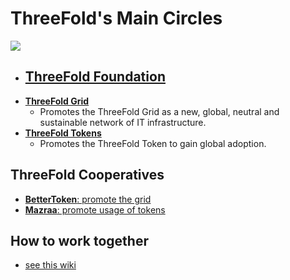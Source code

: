 # ThreeFold's Main Circles

![](https://images.unsplash.com/photo-1526979272661-f2849f9fc0b7?ixlib=rb-0.3.5&ixid=eyJhcHBfaWQiOjEyMDd9&s=7ce9fe7e389f6f0ae09d65905f062a52&auto=format&fit=crop&w=1651&q=80)


- [**ThreeFold Foundation**](foundation/foundation.md)  
  - 
- [**ThreeFold Grid**](grid/grid.md)
  - Promotes the ThreeFold Grid as a new, global, neutral and sustainable network of IT infrastructure.  
- [**ThreeFold Tokens**](tokens/tokens.md)
  - Promotes the ThreeFold Token to gain global adoption.
  
## ThreeFold Cooperatives
  
  - [**BetterToken**: promote the grid](BetterToken.md)
  - [**Mazraa**: promote usage of tokens](Mazraa.md)

## How to work together

- [see this wiki](/collaboration/readme.md)
